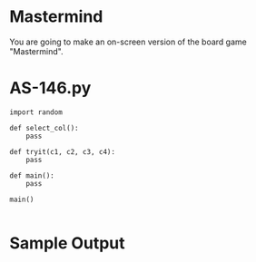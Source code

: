 Mastermind
========================================================
You are going to make an on-screen version of the board game "Mastermind".

AS-146.py
========================================================
```Python3
import random 

def select_col():
    pass

def tryit(c1, c2, c3, c4):
    pass

def main():
    pass

main()


```

Sample Output
========================================================


